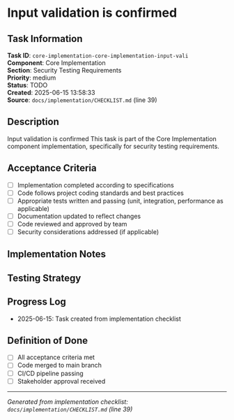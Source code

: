 # Input validation is confirmed

## Task Information

**Task ID**: `core-implementation-core-implementation-input-vali`  
**Component**: Core Implementation  
**Section**: Security Testing Requirements  
**Priority**: medium  
**Status**: TODO  
**Created**: 2025-06-15 13:58:33  
**Source**: `docs/implementation/CHECKLIST.md` (line 39)  

## Description

Input validation is confirmed
This task is part of the Core Implementation component implementation, specifically for security testing requirements.

## Acceptance Criteria

- [ ] Implementation completed according to specifications
- [ ] Code follows project coding standards and best practices
- [ ] Appropriate tests written and passing (unit, integration, performance as applicable)
- [ ] Documentation updated to reflect changes
- [ ] Code reviewed and approved by team
- [ ] Security considerations addressed (if applicable)

## Implementation Notes

<!-- Add specific implementation notes, design decisions, or technical requirements here -->

## Testing Strategy

<!-- Describe the testing approach for this task -->

## Progress Log

<!-- Add progress updates here -->
- 2025-06-15: Task created from implementation checklist

## Definition of Done

- [ ] All acceptance criteria met
- [ ] Code merged to main branch
- [ ] CI/CD pipeline passing
- [ ] Stakeholder approval received

---

*Generated from implementation checklist: `docs/implementation/CHECKLIST.md` (line 39)*
